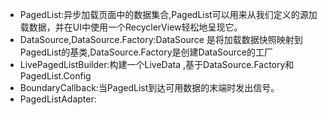 
* PagedList:异步加载页面中的数据集合,PagedList可以用来从我们定义的源加载数据，并在UI中使用一个RecyclerView轻松地呈现它。
* DataSource,DataSource.Factory:DataSource 是将加载数据快照映射到PagedList的基类,DataSource.Factory是创建DataSource的工厂
* LivePagedListBuilder:构建一个LiveData <PagedList>,基于DataSource.Factory和PagedList.Config
* BoundaryCallback:当PagedList到达可用数据的末端时发出信号。
* PagedListAdapter:  